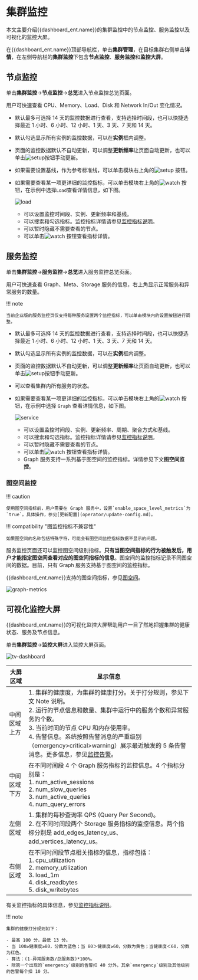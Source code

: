 # 集群监控

本文主要介绍{{dashboard_ent.name}}的集群监控中的节点监控、服务监控以及可视化的监控大屏。

在{{dashboard_ent.name}}顶部导航栏，单击**集群管理**，在目标集群右侧单击**详情**，在左侧导航栏的**集群监控**下包含**节点监控**、**服务监控**和**监控大屏**。

## 节点监控

单击**集群监控**->**节点监控**->**总览**进入节点监控总览页面。

用户可快速查看 CPU、Memory、Load、Disk 和 Network In/Out 变化情况。

- 默认最多可选择 14 天的监控数据进行查看，支持选择时间段，也可以快捷选择最近 1 小时、6 小时、12 小时、1 天、3 天、7 天和 14 天。
- 默认勾选显示所有实例的监控数据，可以在**实例**框内调整。
- 页面的监控数据默认不自动更新，可以调整**更新频率**让页面自动更新，也可以单击![setup](https://docs-cdn.nebula-graph.com.cn/figures/refresh-220616.png)按钮手动更新。
- 如果需要设置基线，作为参考标准线，可以单击模块右上角的![setup](https://docs-cdn.nebula-graph.com.cn/figures/Setup_cn.png) 按钮。
- 如果需要查看某一项更详细的监控指标，可以单击模块右上角的![watch](https://docs-cdn.nebula-graph.com.cn/figures/watch_cn.png) 按钮，在示例中选择`Load`查看详情信息，如下图。

    ![load](https://docs-cdn.nebula-graph.com.cn/figures/ds-load-220913-cn.png)
    
  - 可以设置监控时间段、实例、更新频率和基线。
  - 可以搜索和勾选指标。监控指标详情请参见[监控指标说明](../7.monitor-parameter.md)。
  - 可以暂时隐藏不需要查看的节点。
  - 可以单击![watch](https://docs-cdn.nebula-graph.com.cn/figures/watch_cn.png) 按钮查看指标详情。

## 服务监控

单击**集群监控**->**服务监控**->**总览**进入服务监控总览页面。

用户可快速查看 Graph、Meta、Storage 服务的信息，右上角显示正常服务和异常服务的数量。

!!! note

    当前企业版的服务监控页仅支持每种服务设置两个监控指标，可以单击模块内的设置按钮进行调整。

- 默认最多可选择 14 天的监控数据进行查看，支持选择时间段，也可以快捷选择最近 1 小时、6 小时、12 小时、1 天、3 天、7 天和 14 天。
- 默认勾选显示所有实例的监控数据，可以在**实例**框内调整。
- 页面的监控数据默认不自动更新，可以调整**更新频率**让页面自动更新，也可以单击![setup](https://docs-cdn.nebula-graph.com.cn/figures/refresh-220616.png)按钮手动更新。
- 可以查看集群内所有服务的状态。
- 如果需要查看某一项更详细的监控指标，可以单击模块右上角的![watch](https://docs-cdn.nebula-graph.com.cn/figures/watch_cn.png) 按钮，在示例中选择 `Graph` 查看详情信息，如下图。

   ![service](https://docs-cdn.nebula-graph.com.cn/figures/ds-graph-220913-cn.png)
   
  - 可以设置监控时间段、实例、更新频率、周期、聚合方式和基线。
  - 可以搜索和勾选指标。监控指标详情请参见[监控指标说明](../7.monitor-parameter.md)。
  - 可以暂时隐藏不需要查看的节点。
  - 可以单击![watch](https://docs-cdn.nebula-graph.com.cn/figures/watch_cn.png) 按钮查看指标详情。
  - Graph 服务支持一系列基于图空间的监控指标。详情参见下文**图空间监控**。

### 图空间监控

!!! caution

    使用图空间指标前，用户需要在 Graph 服务中，设置`enable_space_level_metrics`为`true`。具体操作，参见[更新配置](operator/update-config.md)。

!!! compatibility "图监控指标不兼容性"

    如果图空间的名称包括特殊字符，可能会有图空间监控指标数据不显示的问题。

服务监控页面还可以监控图空间级别指标。**只有当图空间指标的行为被触发后，用户才能指定图空间查看对应的图空间指标的信息**。图空间的监控指标记录不同图空间的数据。目前，只有 Graph 服务支持基于图空间的监控指标。

{{dashboard_ent.name}}支持的图空间指标，参见[图空间](../7.monitor-parameter.md)。

![graph-metrics](https://docs-cdn.nebula-graph.com.cn/figures/space_level_metrics_cn.png)

## 可视化监控大屏

{{dashboard_ent.name}}的可视化监控大屏帮助用户一目了然地把握集群的健康状态、服务及节点信息。

单击**集群监控**->**监控大屏**进入监控大屏页面。

![tv-dashboard](https://docs-cdn.nebula-graph.com.cn/figures/screen_2022-04-13_cn.png)

| 大屏区域         | 显示信息                                                     |
| ------------ | ------------------------------------------------------------ |
| 中间区域上方 | 1. 集群的健康度，为集群的健康打分。关于打分规则，参见下文 Note 说明。 <br>2. 运行的节点信息和数量、集群中运行中的服务个数和异常服务的个数。 <br/>3. 当前时间的节点 CPU 和内存使用率。<br/>4. 告警信息。系统按照告警消息的严重级别（emergency>critical>warning）展示最近触发的 5 条告警消息。更多信息，参见[监控告警](../4.cluster-operator/9.notification.md)。 |
| 中间区域下方 | 在不同时间段 4 个 Graph 服务指标的监控信息。4 个指标分别是：<br/>1. num_active_sessions<br/>2. num_slow_queries<br/>3. num_active_queries<br/>4. num_query_errors |
| 左侧区域     | 1. 集群的每秒查询率 QPS (Query Per Second)。<br/>2. 在不同时间段两个 Storage 服务指标的监控信息。两个指标分别是 add_edges_latency_us、add_vertices_latency_us。 |
| 右侧区域     | 在不同时间段节点相关指标的信息，指标包括：<br/>1. cpu_utilization<br/>2. memory_utilization<br/>3. load_1m<br/>4. disk_readbytes<br/>5. disk_writebytes |

有关监控指标的具体信息，参见[监控指标说明](../7.monitor-parameter.md)。

!!! note

    集群的健康打分规则如下：

    - 最高 100 分，最低 13 分。
    - 当 100≥健康度≥80，分数为蓝色；当 80＞健康度≥60，分数为黄色；当健康度＜60，分数为红色。
    - 算法：(1-异常服务数/总服务数)*100%。
    - 除第一个出现的`emergency`级别的告警扣 40 分外，其余`emergency`级别及其他级别的告警每个扣 10 分。
